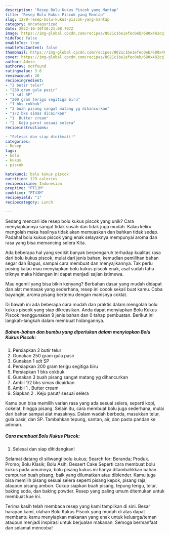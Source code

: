 ```yaml
---
description: "Resep Bolu Kukus Piscok yang Mantap"
title: "Resep Bolu Kukus Piscok yang Mantap"
slug: 1279-resep-bolu-kukus-piscok-yang-mantap
category: Uncategorized
date: 2022-10-10T10:21:08.707Z
image: https://img-global.cpcdn.com/recipes/8021c1be1efec0eb/680x482cq70/bolu-kukus-piscok-foto-resep-utama.jpg
hideToc: false
enableToc: true
enableTocContent: false
thumbnail: https://img-global.cpcdn.com/recipes/8021c1be1efec0eb/680x482cq70/bolu-kukus-piscok-foto-resep-utama.jpg
cover: https://img-global.cpcdn.com/recipes/8021c1be1efec0eb/680x482cq70/bolu-kukus-piscok-foto-resep-utama.jpg
author: Admin
authorAv: notfound
ratingvalue: 3.6
reviewcount: 20
recipeingredient:
- "2 butir telur"
- "250 gram gula pasir"
- "1 sdt SP"
- "200 gram terigu segitiga biru"
- "1 bks cokbuk"
- "3 buah pisang sangat matang yg dihancurkan"
- "1/2 bks simas dicairkan"
- "1  Butter cream"
- "2  Keju parut sesuai selera"
recipeinstructions:

- "Selesai dan siap dinikmati!"
categories:
- Resep
tags:
- bolu
- kukus
- piscok

katakunci: bolu kukus piscok 
nutrition: 129 calories
recipecuisine: Indonesian
preptime: "PT11M"
cooktime: "PT43M"
recipeyield: "1"
recipecategory: Lunch

---
```





Sedang mencari ide resep bolu kukus piscok yang unik? Cara menyiapkannya sangat tidak susah dan tidak juga mudah. Kalau keliru mengolah maka hasilnya tidak akan memuaskan dan bahkan tidak sedap. Padahal bolu kukus piscok yang enak selayaknya mempunyai aroma dan rasa yang bisa memancing selera Kita.





Ada beberapa hal yang sedikit banyak berpengaruh terhadap kualitas rasa dari bolu kukus piscok, mulai dari jenis bahan, kemudian pemilihan bahan segar dan Bagus, sampai cara membuat dan menyajikannya. Tak perlu pusing kalau mau menyiapkan bolu kukus piscok enak,      asal sudah tahu triknya maka hidangan ini dapat menjadi sajian istimewa.














Mau ngemil yang bisa bikin kenyang? Berbahan dasar yang mudah didapat dan alat memasak yang sederhana, resep ini cocok sekali buat kamu. Coba bayangin, aroma pisang bertemu dengan manisnya coklat.






Di bawah ini ada beberapa cara mudah dan praktis dalam mengolah bolu kukus piscok yang siap dikreasikan. Anda dapat menyiapkan Bolu Kukus Piscok menggunakan 9 jenis bahan dan 0 tahap pembuatan. Berikut ini langkah-langkah dalam membuat hidangannya.

<!--inarticleads1-->

##### Bahan-bahan dan bumbu yang diperlukan dalam menyiapkan Bolu Kukus Piscok:

1. Persiapkan 2 butir telur
1. Gunakan 250 gram gula pasir
1. Gunakan 1 sdt SP
1. Persiapkan 200 gram terigu segitiga biru
1. Persiapkan 1 bks cokbuk
1. Gunakan 3 buah pisang sangat matang yg dihancurkan
1. Ambil 1/2 bks simas dicairkan
1. Ambil 1 . Butter cream
1. Siapkan 2 . Keju parut/ sesuai selera


Kamu pun bisa memilih varian rasa yang ada sesuai selera, seperti kopi, cokelat, hingga pisang. Selain itu, cara membuat bolu juga sederhana, mulai dari bahan sampai alat masaknya. Dalam wadah berbeda, masukkan telur, gula pasir, dan SP. Tambahkan tepung, santan, air, dan pasta pandan ke adonan. 

<!--inarticleads2-->

##### Cara membuat Bolu Kukus Piscok:


1. Selesai dan siap dihidangkan!

Selamat datang di siliwangi bolu kukus; Search for: Beranda; Produk. Promo; Bolu Klasik; Bolu Asih; Dessert Cake Seperti cara membuat bolu kukus pada umumnya, bolu pisang kukus ini hanya ditambahkkan bahan campuran buah pisang, baik yang dilumatkan atau diblender. Kamu juga bisa memilih pisang sesuai selera seperti pisang kepok, pisang raja, ataupun pisang ambon. Cukup siapkan buah pisang, tepung terigu, telur, baking soda, dan baking powder. Resep yang paling umum ditemukan untuk membuat kue ini. 

Terima kasih telah membaca resep yang kami tampilkan di sini. Besar harapan kami, olahan Bolu Kukus Piscok yang mudah di atas dapat membantu kamu menyiapkan makanan yang enak untuk keluarga/teman ataupun menjadi inspirasi untuk berjualan makanan. Semoga bermanfaat dan selamat mencoba!
